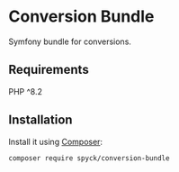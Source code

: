 # Conversion Bundle

Symfony bundle for conversions. 

## Requirements
PHP ^8.2

## Installation
Install it using [Composer](https://getcomposer.org/):

```sh
composer require spyck/conversion-bundle
```
